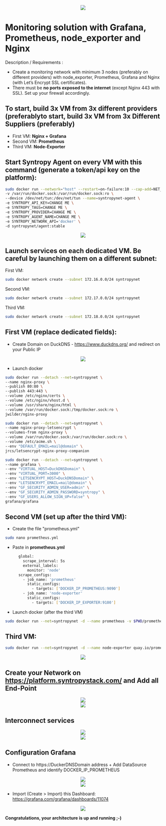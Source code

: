 <center><img src='https://github.com/lorenzo8769/syntropynet-use-cases/blob/mon-1-ui-1/grafana-prometheus-node_exporter-ui/images/Logo.png'></center>



# Monitoring solution with Grafana, Prometheus, node_exporter and Nginx

Description / Requirements :

- Create a monitoring network with minimum 3 nodes (preferably on different providers) with node_exporter, Prometheus, Grafana and Nginx (with Let’s Encrypt SSL certificates).
- There must be __no ports exposed to the internet__ (except Nginx 443 with SSL). Set up your firewall accordingly.

## To start, build 3x VM from 3x different providers (preferablyto start, build 3x VM from 3x Different Suppliers (preferably)

- First VM:   __Nginx + Grafana__
- Second VM:  __Prometheus__
- Third VM:   __Node-Exporter__

## Start Syntropy Agent on every VM with this command (generate a token/api key on the platform):

```bash
sudo docker run --network="host" --restart=on-failure:10 --cap-add=NET_ADMIN --cap-add=SYS_MODULE \
-v /var/run/docker.sock:/var/run/docker.sock:ro \
--device /dev/net/tun:/dev/net/tun --name=syntropynet-agent \
-e SYNTROPY_API_KEY=CHANGE ME \
-e SYNTROPY_TAGS=CHANGE ME \
-e SYNTROPY_PROVIDER=CHANGE ME \
-e SYNTROPY_AGENT_NAME=CHANGE ME \
-e SYNTROPY_NETWORK_API='docker' \
-d syntropynet/agent:stable
```

<center><img src='https://github.com/lorenzo8769/syntropynet-use-cases/blob/mon-1-ui-1/grafana-prometheus-node_exporter-ui/images/End-Point.png'></center>


## Launch services on each dedicated VM. Be careful by launching them on a different subnet:

First VM:
   
```bash
sudo docker network create --subnet 172.16.0.0/24 syntropynet
```

Second VM:

```bash
sudo docker network create --subnet 172.17.0.0/24 syntropynet
```

Third VM:

```bash
sudo docker network create --subnet 172.18.0.0/24 syntropynet
```

## First VM (replace dedicated fields):

- Create Domain on DuckDNS - https://www.duckdns.org/ and redirect on your Public IP

<center><img src='https://github.com/lorenzo8769/syntropynet-use-cases/blob/mon-1-ui-1/grafana-prometheus-node_exporter-ui/images/DuckDNS.png'></center>


- Launch docker

```bash
sudo docker run --detach --net=syntropynet \
--name nginx-proxy \
--publish 80:80 \
--publish 443:443 \
--volume /etc/nginx/certs \
--volume /etc/nginx/vhost.d \
--volume /usr/share/nginx/html \
--volume /var/run/docker.sock:/tmp/docker.sock:ro \
jwilder/nginx-proxy
```

```bash
sudo docker run --detach --net=syntropynet \
--name nginx-proxy-letsencrypt \
--volumes-from nginx-proxy \
--volume /var/run/docker.sock:/var/run/docker.sock:ro \
--volume /etc/acme.sh \
--env "DEFAULT_EMAIL=mail@domain" \
jrcs/letsencrypt-nginx-proxy-companion
```

```bash
sudo docker run --detach --net=syntropynet \
--name grafana \
--env "VIRTUAL_HOST=DuckDNSDomain" \
--env "VIRTUAL_PORT=3000" \
--env "LETSENCRYPT_HOST=DuckDNSDomain" \
--env "LETSENCRYPT_EMAIL=mail@domain" \
--env "GF_SECURITY_ADMIN_USER=admin" \
--env "GF_SECURITY_ADMIN_PASSWORD=syntropy" \
--env "GF_USERS_ALLOW_SIGN_UP=false" \
grafana/grafana
```

## Second VM (set up after the third VM):

- Create the file "prometheus.yml"

```bash    
sudo nano prometheus.yml
```

- Paste in __prometheus.yml__

```bash
      global:
        scrape_interval: 5s
        external_labels:
          monitor: 'node'
      scrape_configs:
        - job_name: 'prometheus'
          static_configs:
            - targets: ['DOCKER_IP_PROMETHEUS:9090']
        - job_name: 'node-exporter'
          static_configs:
            - targets: ['DOCKER_IP_EXPORTER:9100']
```

- Launch docker (after the third VM)

```bash
sudo docker run --net=syntropynet -d --name prometheus -v $PWD/prometheus.yml:/etc/prometheus/prometheus.yml prom/prometheus:latest
```

## Third VM: 

```bash
sudo docker run --net=syntropynet -d --name node-exporter quay.io/prometheus/node-exporter
```

<center><img src='https://github.com/lorenzo8769/syntropynet-use-cases/blob/mon-1-ui-1/grafana-prometheus-node_exporter-ui/images/End-Point%20and%20Services.png'></center>



## Create your Network on https://platform.syntropystack.com/ and Add all End-Point

<center><img src='https://github.com/lorenzo8769/syntropynet-use-cases/blob/mon-1-ui-1/grafana-prometheus-node_exporter-ui/images/Create-Network.png'></center>
<center><img src='https://github.com/lorenzo8769/syntropynet-use-cases/blob/mon-1-ui-1/grafana-prometheus-node_exporter-ui/images/Network%20Syntropy.png'></center>



## Interconnect services

<center><img src='https://github.com/lorenzo8769/syntropynet-use-cases/blob/mon-1-ui-1/grafana-prometheus-node_exporter-ui/images/Network_Topology.png'></center>
<center><img src='https://github.com/lorenzo8769/syntropynet-use-cases/blob/mon-1-ui-1/grafana-prometheus-node_exporter-ui/images/Network_Interonnexion.png'></center>



## Configuration Grafana

- Connect to https://DuckerDNSDomain address + Add DataSource Prometheus and identify DOCKER_IP_PROMETHEUS

<center><img src='https://github.com/lorenzo8769/syntropynet-use-cases/blob/mon-1-ui-1/grafana-prometheus-node_exporter-ui/images/Grafana.png'></center>
<center><img src='https://github.com/lorenzo8769/syntropynet-use-cases/blob/mon-1-ui-1/grafana-prometheus-node_exporter-ui/images/DataSource-Prometheus.png'></center>

- Import (Create > Import) this Dashboard: https://grafana.com/grafana/dashboards/11074
<center><img src='https://github.com/lorenzo8769/syntropynet-use-cases/blob/mon-1-ui-1/grafana-prometheus-node_exporter-ui/images/SnapShot%20Node%20Exporter%20with%20Prometheus%20on%20Grafana.png'></center>


__Congratulations, your architecture is up and running ;-)__
